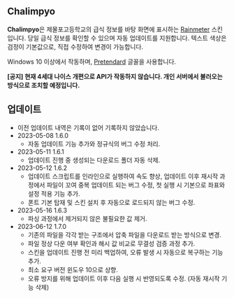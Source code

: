 ## Chalimpyo
**Chalimpyo**은 제물포고등학교의 급식 정보를 바탕 화면에 표시하는 [Rainmeter](https://www.rainmeter.net/) 스킨입니다. 당일 급식 정보를 확인할 수 있으며 자동 업데이트를 지원합니다. 텍스트 색상은 검정이 기본값으로, 직접 수정하여 변경이 가능합니다.

Windows 10 이상에서 작동하며, [Pretendard](https://cactus.tistory.com/306) 글꼴을 사용합니다.

**[공지] 현재 4세대 나이스 개편으로 API가 작동하지 않습니다. 개인 서버에서 불러오는 방식으로 조치할 예정입니다.**

## 업데이트
 * 이전 업데이트 내역은 기록이 없어 기록하지 않았습니다.
 * 2023-05-08 1.6.0
     * 자동 업데이트 기능 추가와 정규식의 버그 수정 처리.
 * 2023-05-11 1.6.1
     * 업데이트 진행 중 생성되는 다운로드 폴더 자동 삭제.
 * 2023-05-12 1.6.2
     * 업데이트 스크립트를 인라인으로 실행하여 속도 향상, 업데이트 이후 재시작 과정에서 파일이 꼬여 중복 업데이트 되는 버그 수정, 첫 실행 시 기본으로 좌표와 설정 적용 기능 추가.
     * 폰트 기본 탑재 및 스킨 설치 후 자동으로 로드되지 않는 버그 수정.
 * 2023-05-16 1.6.3
     * 파싱 과정에서 제거되지 않은 불필요한 값 제거.
 * 2023-06-12 1.7.0
     * 기존의 파일을 각각 받는 구조에서 압축 파일을 다운로드 받는 방식으로 변경.
     * 파일 정상 다운 여부 확인과 해시 값 비교로 무결성 검증 과정 추가.
     * 스킨을 업데이트 진행 전 미리 백업하여, 오류 발생 시 자동으로 복구하는 기능 추가.
     * 최소 요구 버전 윈도우 10으로 상향.
     * 오류 방지를 위해 업데이트 이후 다음 실행 시 반영되도록 수정. (자동 재시작 기능 삭제)
